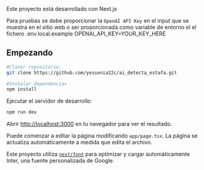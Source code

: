 Este proyecto está desarrollado con Next.js

Para pruebas se debe proporcionar la ```OpenAI API Key``` en el input que se muestra en el sitio web o ser proporcionada como variable de entorno el el fichero .env.local.example
OPENAI_API_KEY=YOUR_KEY_HERE

## Empezando

```bash
#Clonar repositorio:
git clone https://github.com/yessenia22c/ai_detecta_estafa.git
```

```bash
#Instalar dependencias
npm install
```

Ejecutar el servidor de desarrollo:

```bash
npm run dev
```

Abrir [http://localhost:3000](http://localhost:3000) en tu navegador para ver el resultado.

Puede comenzar a editar la página modificando `app/page.tsx`. La página se actualiza automáticamente a medida que edita el archivo.

Este proyecto utiliza [`next/font`](https://nextjs.org/docs/basic-features/font-optimization) para optimizar y cargar automáticamente Inter, una fuente personalizada de Google.


